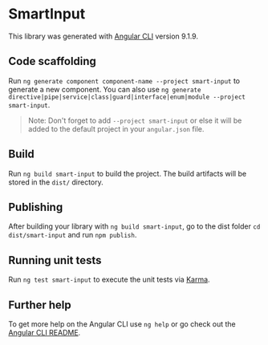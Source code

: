 # SmartInput

This library was generated with [Angular CLI](https://github.com/angular/angular-cli) version 9.1.9.

## Code scaffolding

Run `ng generate component component-name --project smart-input` to generate a new component. You can also use `ng generate directive|pipe|service|class|guard|interface|enum|module --project smart-input`.
> Note: Don't forget to add `--project smart-input` or else it will be added to the default project in your `angular.json` file. 

## Build

Run `ng build smart-input` to build the project. The build artifacts will be stored in the `dist/` directory.

## Publishing

After building your library with `ng build smart-input`, go to the dist folder `cd dist/smart-input` and run `npm publish`.

## Running unit tests

Run `ng test smart-input` to execute the unit tests via [Karma](https://karma-runner.github.io).

## Further help

To get more help on the Angular CLI use `ng help` or go check out the [Angular CLI README](https://github.com/angular/angular-cli/blob/master/README.md).
